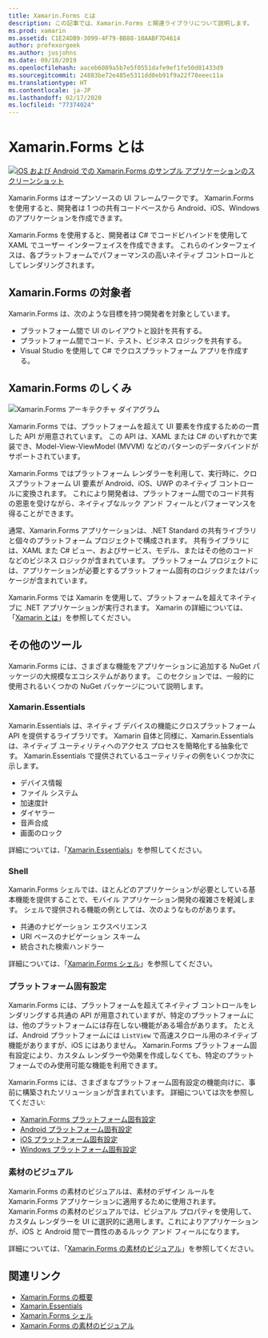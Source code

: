 ```yaml
---
title: Xamarin.Forms とは
description: この記事では、Xamarin.Forms と関連ライブラリについて説明します。
ms.prod: xamarin
ms.assetid: C1E24DB9-3099-4F79-BB88-10AABF7D4614
author: profexorgeek
ms.author: jusjohns
ms.date: 09/18/2019
ms.openlocfilehash: aaceb6089a5b7e5f0551dafe9ef1fe50d01433d9
ms.sourcegitcommit: 24883be72e485e5311dd0eb91f9a22f78eeec11a
ms.translationtype: HT
ms.contentlocale: ja-JP
ms.lasthandoff: 02/17/2020
ms.locfileid: "77374024"
---
```

# <a name="what-is-xamarinforms"></a>Xamarin.Forms とは

[![iOS および Android での Xamarin.Forms のサンプル アプリケーションのスクリーンショット](what-is-xamarin-forms-images/xamarin-forms-app-cropped.png)](what-is-xamarin-forms-images/xamarin-forms-app.png#lightbox)

Xamarin.Forms はオープンソースの UI フレームワークです。 Xamarin.Forms を使用すると、開発者は 1 つの共有コードベースから Android、iOS、Windows のアプリケーションを作成できます。

Xamarin.Forms を使用すると、開発者は C# でコードビハインドを使用して XAML でユーザー インターフェイスを作成できます。 これらのインターフェイスは、各プラットフォームでパフォーマンスの高いネイティブ コントロールとしてレンダリングされます。

## <a name="who-xamarinforms-is-for"></a>Xamarin.Forms の対象者

Xamarin.Forms は、次のような目標を持つ開発者を対象としています。

- プラットフォーム間で UI のレイアウトと設計を共有する。
- プラットフォーム間でコード、テスト、ビジネス ロジックを共有する。
- Visual Studio を使用して C# でクロスプラットフォーム アプリを作成する。

## <a name="how-xamarinforms-works"></a>Xamarin.Forms のしくみ

![Xamarin.Forms アーキテクチャ ダイアグラム](what-is-xamarin-forms-images/xamarin-forms-architecture.png)

Xamarin.Forms では、プラットフォームを超えて UI 要素を作成するための一貫した API が用意されています。 この API は、XAML または C# のいずれかで実装でき、Model-View-ViewModel (MVVM) などのパターンのデータバインドがサポートされています。

Xamarin.Forms ではプラットフォーム レンダラーを利用して、実行時に、クロスプラットフォーム UI 要素が Android、iOS、UWP のネイティブ コントロールに変換されます。 これにより開発者は、プラットフォーム間でのコード共有の恩恵を受けながら、ネイティブなルック アンド フィールとパフォーマンスを得ることができます。

通常、Xamarin.Forms アプリケーションは、.NET Standard の共有ライブラリと個々のプラットフォーム プロジェクトで構成されます。 共有ライブラリには、XAML また C# ビュー、およびサービス、モデル、またはその他のコードなどのビジネス ロジックが含まれています。 プラットフォーム プロジェクトには、アプリケーションが必要とするプラットフォーム固有のロジックまたはパッケージが含まれています。

Xamarin.Forms では Xamarin を使用して、プラットフォームを超えてネイティブに .NET アプリケーションが実行されます。 Xamarin の詳細については、「[Xamarin とは](~/get-started/what-is-xamarin.md)」を参照してください。

## <a name="additional-tools"></a>その他のツール

Xamarin.Forms には、さまざまな機能をアプリケーションに追加する NuGet パッケージの大規模なエコシステムがあります。 このセクションでは、一般的に使用されるいくつかの NuGet パッケージについて説明します。

### <a name="xamarinessentials"></a>Xamarin.Essentials

Xamarin.Essentials は、ネイティブ デバイスの機能にクロスプラットフォーム API を提供するライブラリです。 Xamarin 自体と同様に、Xamarin.Essentials は、ネイティブ ユーティリティへのアクセス プロセスを簡略化する抽象化です。 Xamarin.Essentials で提供されているユーティリティの例をいくつか次に示します。

- デバイス情報
- ファイル システム
- 加速度計
- ダイヤラー
- 音声合成
- 画面のロック

詳細については、「[Xamarin.Essentials](~/essentials/index.md)」を参照してください。

### <a name="shell"></a>Shell

Xamarin.Forms シェルでは、ほとんどのアプリケーションが必要としている基本機能を提供することで、モバイル アプリケーション開発の複雑さを軽減します。 シェルで提供される機能の例としては、次のようなものがあります。

- 共通のナビゲーション エクスペリエンス
- URI ベースのナビゲーション スキーム
- 統合された検索ハンドラー

詳細については、「[Xamarin.Forms シェル](~/xamarin-forms/app-fundamentals/shell/index.md)」を参照してください。

### <a name="platform-specifics"></a>プラットフォーム固有設定

Xamarin.Forms には、プラットフォームを超えてネイティブ コントロールをレンダリングする共通の API が用意されていますが、特定のプラットフォームには、他のプラットフォームには存在しない機能がある場合があります。 たとえば、Android プラットフォームには `ListView` で高速スクロール用のネイティブ機能がありますが、iOS にはありません。 Xamarin.Forms プラットフォーム固有設定により、カスタム レンダラーや効果を作成しなくても、特定のプラットフォームでのみ使用可能な機能を利用できます。

Xamarin.Forms には、さまざまなプラットフォーム固有設定の機能向けに、事前に構築されたソリューションが含まれています。 詳細については次を参照してください:

- [Xamarin.Forms プラットフォーム固有設定](~/xamarin-forms/platform/platform-specifics/index.md)
- [Android プラットフォーム固有設定](~/xamarin-forms/platform/android/index.md)
- [iOS プラットフォーム固有設定](~/xamarin-forms/platform/ios/index.md)
- [Windows プラットフォーム固有設定](~/xamarin-forms/platform/windows/index.md)

### <a name="material-visual"></a>素材のビジュアル

Xamarin.Forms の素材のビジュアルは、素材のデザイン ルールを Xamarin.Forms アプリケーションに適用するために使用されます。 Xamarin.Forms の素材のビジュアルでは、ビジュアル プロパティを使用して、カスタム レンダラーを UI に選択的に適用します。これによりアプリケーションが、iOS と Android 間で一貫性のあるルック アンド フィールになります。

詳細については、「[Xamarin.Forms の素材のビジュアル](~/xamarin-forms/user-interface/visual/material-visual.md)」を参照してください。

## <a name="related-links"></a>関連リンク

- [Xamarin.Forms の概要](~/xamarin-forms/index.yml)
- [Xamarin.Essentials](~/essentials/index.md)
- [Xamarin.Forms シェル](~/xamarin-forms/app-fundamentals/shell/index.md)
- [Xamarin.Forms の素材のビジュアル](~/xamarin-forms/user-interface/visual/material-visual.md)

